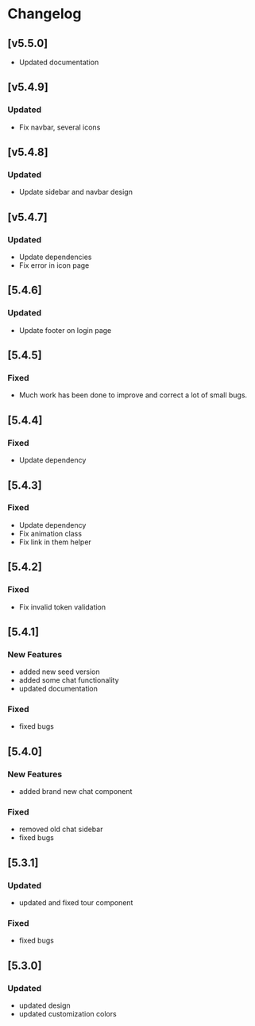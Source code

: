 # Changelog

## [v5.5.0]

- Updated documentation

## [v5.4.9]

### Updated
- Fix navbar, several icons

## [v5.4.8]

### Updated
- Update sidebar and navbar design

## [v5.4.7]

### Updated
- Update dependencies
- Fix error in icon page

## [5.4.6]

### Updated

- Update footer on login page

## [5.4.5]

### Fixed

- Much work has been done to improve and correct a lot of small bugs.

## [5.4.4]

### Fixed

- Update dependency

## [5.4.3]

### Fixed

- Update dependency
- Fix animation class
- Fix link in them helper

## [5.4.2]

### Fixed

- Fix invalid token validation

## [5.4.1]

### New Features

- added new seed version
- added some chat functionality
- updated documentation

### Fixed

- fixed bugs

## [5.4.0]

### New Features

- added brand new chat component

### Fixed

- removed old chat sidebar
- fixed bugs

## [5.3.1]

### Updated

- updated and fixed tour component

### Fixed

- fixed bugs

## [5.3.0]

### Updated

- updated design
- updated customization colors
